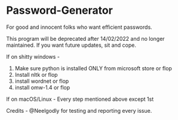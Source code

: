 # Password-Generator
For good and innocent folks who want efficient passwords.

This program will be deprecated after 14/02/2022 and no longer maintained. If you want future updates, sit and cope.

If on shitty windows -
  1. Make sure python is installed ONLY from microsoft store or flop
  2. Install nltk or flop
  3. install wordnet or flop
  4. install omw-1.4 or flop

If on macOS/Linux -
  Every step mentioned above except 1st





Credits - @Neelgodly for testing and reporting every issue.
